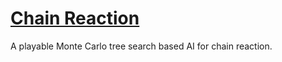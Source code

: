 # [Chain Reaction](http://aaditmshah.github.io/chain-reaction) #

A playable Monte Carlo tree search based AI for chain reaction.
